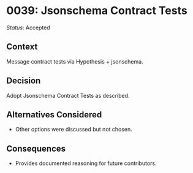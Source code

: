 # 0039: Jsonschema Contract Tests

*Status*: Accepted

## Context
Message contract tests via Hypothesis + jsonschema.

## Decision
Adopt Jsonschema Contract Tests as described.

## Alternatives Considered
- Other options were discussed but not chosen.

## Consequences
- Provides documented reasoning for future contributors.
